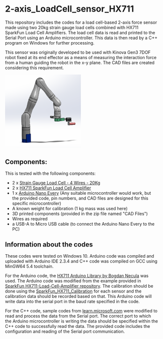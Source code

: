 # 2-axis_LoadCell_sensor_HX711
This repository includes the codes for a load cell-based 2-axis force sensor made using two 20kg strain gauge load cells combined with HX711 SparkFun Load Cell Amplifiers. The load cell data is read and printed to the Serial Port using an Arduino microcontroller.  This data is then read by a C++ program on Windows for further processing.

This sensor was originally developed to be used with Kinova Gen3 7DOF robot fixed at its end effector as a means of measuring the interaction force from a human guiding the robot in the x-y plane. The CAD files are created considering this requirement.

<img src="https://github.com/KithmiNDWidanage/2-axis_LoadCell_sensor_HX711/blob/main/Sensor_on_robot_image.png" width="250">


## Components:
This is tested with the following components:
- 2 x [Strain Gauge Load Cell - 4 Wires - 20Kg](https://thepihut.com/products/adafruit-strain-gauge-load-cell-4-wires-20kg?variant=32310617505854)
- 2 x [HX711 SparkFun Load Cell Amplifier](https://thepihut.com/products/sparkfun-load-cell-amplifier-hx711?variant=39732609908931)
- 1 x [Arduino Nano Every](https://store.arduino.cc/products/arduino-nano-every?srsltid=AfmBOoohmKPpRmF4gHxoX8Kwd7G4INoyuFBcax5I-CZxypbzW7EKvUTV) (Any suitable microcontroller would work, but the provided code, pin numbers, and CAD files are designed for this specific microcontroller)
- A known weight for calibration (1 kg mass was used here)
- 3D printed components (provided in the zip file named "CAD Files")
- Wires as required
- a USB-A to Micro USB cable (to connect the Arduino Nano Every to the PC)

## Information about the codes
These codes were tested on Windows 10. Arduino code was compiled and uploaded with Arduino IDE 2.3.4 and C++ code was compiled on GCC using MinGW64 5.4 toolchain.

For the Arduino code, the [HX711 Arduino Library by Bogdan Necula](https://github.com/bogde/HX711) was used. The Arduino code was modified from the example provided in [SparkFun HX711-Load-Cell-Amplifier repository](https://github.com/sparkfun/HX711-Load-Cell-Amplifier/tree/master). The calibration should be done using the [SparkFun_HX711_Calibration](https://github.com/sparkfun/HX711-Load-Cell-Amplifier/tree/master/firmware/SparkFun_HX711_Calibration) for each sensor and the calibration data should be recorded based on that. This Arduino code will write data into the serial port in the baud rate specified in the code.

For the C++ code, sample codes from [learn.microsoft.com](https://learn.microsoft.com/en-us/previous-versions/ff802693(v=msdn.10)?redirectedfrom=MSDN#reading-and-writing) were modified to read and process the data from the Serial port. The correct port to which the Arduino microcontroller is writing the data should be specified within the C++ code to successfully read the data. The provided code includes the configuration and reading of the Serial port communication. 
